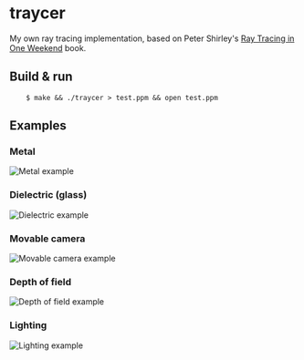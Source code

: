 traycer
=======

My own ray tracing implementation, based on Peter Shirley's [Ray Tracing in One
Weekend][shirley] book.

Build & run
-----------

        $ make && ./traycer > test.ppm && open test.ppm

Examples
--------

### Metal

![Metal example](https://github.com/mkirchner/traycer/blob/master/examples/metal.png)

### Dielectric (glass)

![Dielectric example](https://github.com/mkirchner/traycer/blob/master/examples/dielectric.png)

### Movable camera

![Movable camera example](https://github.com/mkirchner/traycer/blob/master/examples/movable_cam.png)

### Depth of field

![Depth of field example](https://github.com/mkirchner/traycer/blob/master/examples/dof.png)

### Lighting

![Lighting example](https://github.com/mkirchner/traycer/blob/master/examples/lighting.png)

[shirley]: https://github.com/petershirley/raytracinginoneweekend

